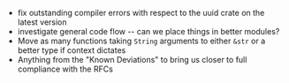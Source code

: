 - fix outstanding compiler errors with respect to the uuid crate on the latest version
- investigate general code flow -- can we place things in better modules?
- Move as many functions taking `String` arguments to either `&str` or a better type if context dictates
- Anything from the "Known Deviations" to bring us closer to full compliance with the RFCs